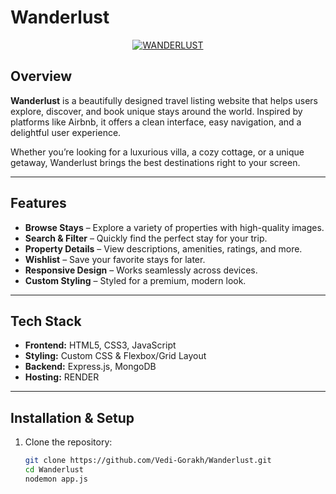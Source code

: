 # Wanderlust


<p align="center">
  <a href="https://ibb.co/8n06j5RF"><img src="https://i.ibb.co/cK1DNFpz/WANDERLUST.gif" alt="WANDERLUST" border="0" /></a>
</p>



## Overview
**Wanderlust** is a beautifully designed travel listing website that helps users explore, discover, and book unique stays around the world. Inspired by platforms like Airbnb, it offers a clean interface, easy navigation, and a delightful user experience.

Whether you’re looking for a luxurious villa, a cozy cottage, or a unique getaway, Wanderlust brings the best destinations right to your screen.

---

##  Features
-  **Browse Stays** – Explore a variety of properties with high-quality images.
-  **Search & Filter** – Quickly find the perfect stay for your trip.
-  **Property Details** – View descriptions, amenities, ratings, and more.
-  **Wishlist** – Save your favorite stays for later.
-  **Responsive Design** – Works seamlessly across devices.
-  **Custom Styling** – Styled for a premium, modern look.

---

##  Tech Stack
- **Frontend:** HTML5, CSS3, JavaScript
- **Styling:** Custom CSS & Flexbox/Grid Layout
- **Backend:**  Express.js, MongoDB
- **Hosting:** RENDER

---

##  Installation & Setup
1. Clone the repository:
   ```bash
   git clone https://github.com/Vedi-Gorakh/Wanderlust.git
   cd Wanderlust
   nodemon app.js

